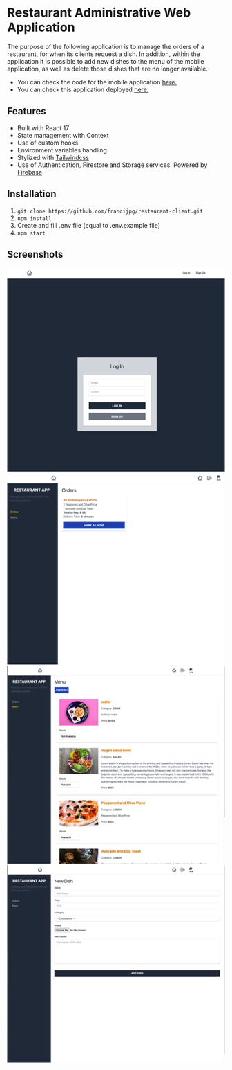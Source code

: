 # Restaurant Administrative Web Application

The purpose of the following application is to manage the orders of a restaurant, for when its clients request a dish. In addition, within the application it is possible to add new dishes to the menu of the mobile application, as well as delete those dishes that are no longer available.

- You can check the code for the mobile application [here.](https://github.com/francijpg/rn-restaurant-app)
- You can check this application deployed [here.]()


## Features

- Built with React 17
- State management with Context
- Use of custom hooks
- Environment variables handling
- Stylized with [Tailwindcss](https://tailwindcss.com/)
- Use of Authentication, Firestore and Storage services. Powered by [Firebase](https://firebase.google.com/)

## Installation

1. `git clone https://github.com/francijpg/restaurant-client.git`
2. `npm install`
3. Create and fill .env file (equal to .env.example file)
4. `npm start`

## Screenshots

![DEMO](https://github.com/francijpg/restaurant-client/blob/main/src/assets/images/ss-1-login.png)
![DEMO](https://github.com/francijpg/restaurant-client/blob/main/src/assets/images/ss-2-orders.png)
![DEMO](https://github.com/francijpg/restaurant-client/blob/main/src/assets/images/ss-3-dishes.png)
![DEMO](https://github.com/francijpg/restaurant-client/blob/main/src/assets/images/ss-4-create-dish.png)
